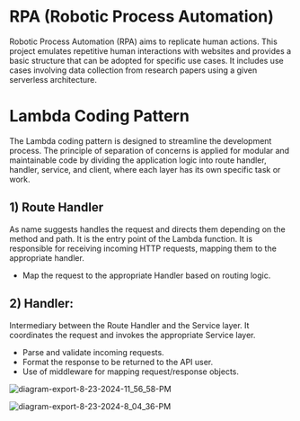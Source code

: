 # RPA (Robotic Process Automation)
Robotic Process Automation (RPA) aims to replicate human actions. This project emulates repetitive human interactions with websites and provides a basic structure that can be adopted for specific use cases. It includes use cases involving data collection from research papers using a given serverless architecture.  

# Lambda Coding Pattern 
The Lambda coding pattern is designed to streamline the development process. The principle of separation of concerns is applied for modular and maintainable code by dividing the application logic into route handler, handler, service, and client, where each layer has its own specific task or work.

## 1) Route Handler
As name suggests handles the request and directs them depending on the method and path. It is the entry point of the Lambda function. It is responsible for receiving incoming HTTP requests, mapping them to the appropriate handler.
  * Map the request to the appropriate Handler based on routing logic.
## 2) Handler:
Intermediary between the Route Handler and the Service layer. It coordinates the request and invokes the appropriate Service layer. 
   * Parse and validate incoming requests.
   * Format the response to be returned to the API user.
   * Use of middleware for mapping request/response objects.


![diagram-export-8-23-2024-11_56_58-PM](https://github.com/user-attachments/assets/8772470c-2775-4c30-8a19-16b8a28b2d02)

![diagram-export-8-23-2024-8_04_36-PM](https://github.com/user-attachments/assets/8647fc40-6897-4866-b176-75fddfb8963a)

